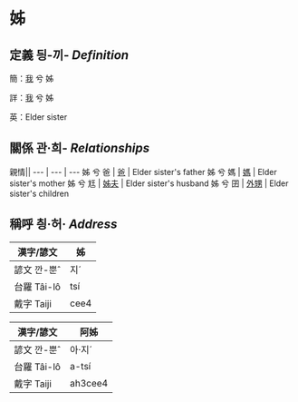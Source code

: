 # 姊
## 定義 딍-끼- _Definition_
簡：[我](member1.md) 兮 姊

詳：[我](member1.md) 兮 姊

英：Elder sister

## 關係 관·희- _Relationships_

親情||
--- | --- | --- 
姊 兮 爸 | [爸](member2.md) | Elder sister's father
姊 兮 媽 | [媽](member3.md) | Elder sister's mother
姊 兮 尪 | [姊夫](member23.md) | Elder sister's husband
姊 兮 囝 | [外甥](member25.md) | Elder sister's children


## 稱呼 칑·허· _Address_

漢字/諺文 | 姊
--- | ---
諺文 깐-뿐ˆ | 지ˊ
台羅 Tâi-lô | tsí
戴字 Taiji | cee4


漢字/諺文 | 阿姊
--- | ---
諺文 깐-뿐ˆ | 아·지ˊ
台羅 Tâi-lô | a-tsí
戴字 Taiji | ah3cee4


